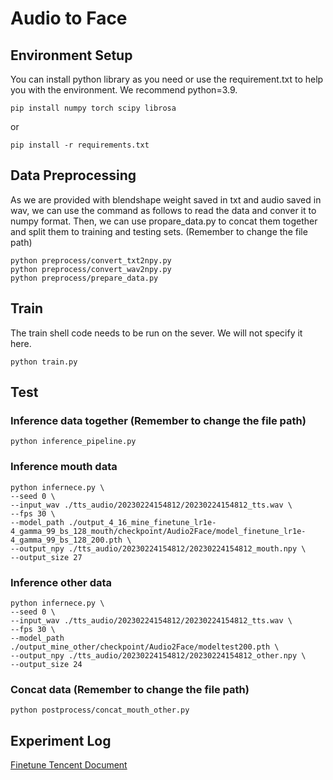 # Audio to Face

## Environment Setup
You can install python library as you need or use the requirement.txt to help you with the environment. We recommend python=3.9.
```
pip install numpy torch scipy librosa 
```
or
```
pip install -r requirements.txt
```

## Data Preprocessing
As we are provided with blendshape weight saved in txt and audio saved in wav, we can use the command as follows to read the data and conver it to numpy format. Then, we can use propare_data.py to concat them together and split them to training and testing sets. (Remember to change the file path)
```
python preprocess/convert_txt2npy.py
python preprocess/convert_wav2npy.py
python preprocess/prepare_data.py
```

## Train
The train shell code needs to be run on the sever. We will not specify it here.
```
python train.py
```

## Test
### Inference data together (Remember to change the file path)
```
python inference_pipeline.py
```
### Inference mouth data
```
python infernece.py \
--seed 0 \
--input_wav ./tts_audio/20230224154812/20230224154812_tts.wav \
--fps 30 \
--model_path ./output_4_16_mine_finetune_lr1e-4_gamma_99_bs_128_mouth/checkpoint/Audio2Face/model_finetune_lr1e-4_gamma_99_bs_128_200.pth \
--output_npy ./tts_audio/20230224154812/20230224154812_mouth.npy \
--output_size 27
```
### Inference other data
```
python infernece.py \
--seed 0 \
--input_wav ./tts_audio/20230224154812/20230224154812_tts.wav \
--fps 30 \
--model_path ./output_mine_other/checkpoint/Audio2Face/modeltest200.pth \
--output_npy ./tts_audio/20230224154812/20230224154812_other.npy \
--output_size 24
```
### Concat data (Remember to change the file path)
```
python postprocess/concat_mouth_other.py
```
## Experiment Log
[Finetune Tencent Document](https://docs.qq.com/sheet/DYVlDcXhEb2RBSHN6?tab=BB08J2&u=02639db8698c4a47991e544165bdf1c0)